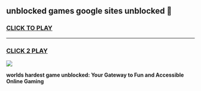 
## unblocked games google sites unblocked 👋
<h3>
<a href="https://premium.freeplayer.one?title=unblocked_games_google_sites_unblocked&ref=13F">CLICK TO PLAY</a></h3>
<hr>

<h3>
<a href="https://premium.freeplayer.one?title=unblocked_games_google_sites_unblocked&ref=13F">CLICK 2 PLAY</a>
  
</h3>

<a href="https://premium.freeplayer.one?title=unblocked_games_google_sites_unblocked&ref=12F/"><img src="https://clearcache.store/games.png"></a>


**worlds hardest game unblocked: Your Gateway to Fun and Accessible Online Gaming**

